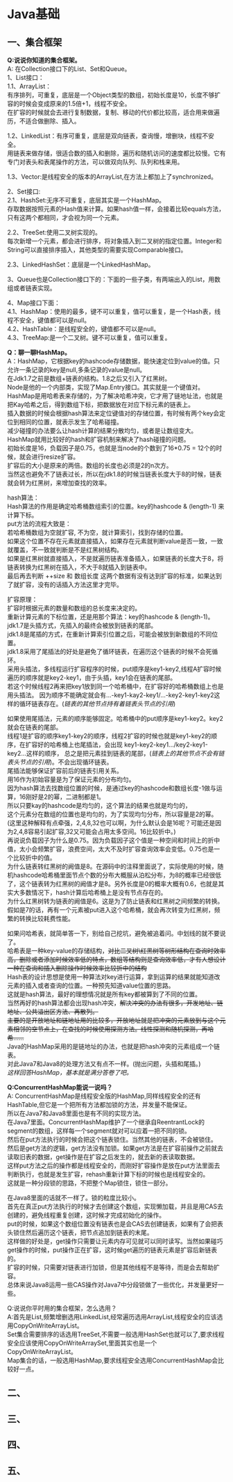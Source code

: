 # Java基础

## 一、集合框架

**Q:说说你知道的集合框架。**  
A: 在Collection接口下的List、Set和Queue。  
1、List接口：  
1.1、ArrayList：  
有序排列，可重复，底层是一个Object类型的数组，初始长度是10，长度不够扩容的时候会变成原来的1.5倍+1，线程不安全。  
在扩容的时候就会去进行复制数据，复制、移动的代价都比较高，适合用来做遍历，不适合做删除、插入。  
  
1.2、LinkedList：有序可重复，底层是双向链表，查询慢，增删块，线程不安全。  
用链表来做存储，很适合数的插入和删除，遍历和随机访问的速度都比较慢。它有专门对表头和表尾操作的方法，可以做双向队列、队列和栈来用。  
  
1.3、Vector:是线程安全的版本的ArrayList,在方法上都加上了synchronized。  

2、Set接口:  
2.1、HashSet:无序不可重复，底层其实是一个HashMap。  
存取数据按照元素的Hash值来计算。如果hash值一样，会接着比较equals方法，只有这两个都相同，才会视为同一个元素。  
  
2.2、TreeSet:使用二叉树实现的。  
每次新增一个元素，都会进行排序，将对象插入到二叉树的指定位置。Integer和String可以直接排序插入，其他类型的需要实现Comparable接口。  
  
2.3、LinkedHashSet：底层是一个LinkedHashMap。  

3、Queue也是Collection接口下的：下面的一些子类，有两端出入的List，用数组或者链表实现。  
  

4、Map接口下面：  
4.1、HashMap：使用的最多，键不可以重复，值可以重复，是一个Hash表，线程不安全，键值都可以是null。  
4.2、HashTable：是线程安全的，键值都不可以是null。  
4.3、TreeMap:是一个二叉树。键不可以重复，值可以重复。  
    


**Q：聊一聊HashMap。**  
A：HashMap，它根据key的hashcode存储数据，能快速定位到value的值。只允许一条记录的key是null,多条记录的value是null。  
在Jdk1.7之前是数组+链表的结构。1.8之后又引入了红黑树。  
Node是他的一个内部类，实现了Map.Entry接口。其实就是一个键值对。  
HashMap是用哈希表来存储的，为了解决哈希冲突，它才用了链地址法，也就是把Kay哈希之后，得到数组下标，把数据放在对应下标元素的链表上。  
插入数据的时候会根据hash算法来定位键值对的存储位置，有时候有两个key会定位到相同的位置，就表示发生了哈希碰撞。  
减少碰撞的办法要么让hash计算的结果分散均匀，或者是让数组变大。  
HashMap就用比较好的hash和扩容机制来解决了hash碰撞的问题。  
初始长度是16，负载因子是0.75，也就是当node的个数到了16*0.75 = 12个的时候，就会进行resize扩容。  
扩容后的大小是原来的两倍。数组的长度也必须是2的n次方。  
当然这也避免不了链表过长，所以在jdk1.8的时候当链表长度大于8的时候，链表就会转为红黑树，来增加查找的效率。  
  
hash算法：  
Hash算法的作用是确定哈希桶数组索引的位置。key的hashcode & (length-1) 来计算下标。    
put方法的流程大致是：  
若哈希桶数组为空就扩容, 不为空，就计算索引，找到存储的位置。  
如果这个位置不存在元素就直接插入，如果存在元素就判断value是否一致，一致就覆盖，不一致就判断是不是红黑树结构。  
如果是红黑树就直接插入，不是就遍历链表准备插入，如果链表的长度大于8，将链表转换为红黑树在插入，不大于8就插入到链表中。  
最后再去判断 ++size 和 数组长度 这两个数据有没有达到扩容的标准，如果达到了就扩容，没有的话插入方法这里才完毕。  

扩容原理：  
扩容时根据元素的数量和数组的总长度来决定的。  
重新计算元素的下标位置，还是用那个算法：key的hashcode & (length-1)。  
jdk1.7是头插方式，先插入的最终会被放到链表的尾部。  
jdk1.8是尾插的方式，在重新计算索引位置之后，可能会被放到新数组的不同位置。  
jdk1.8采用了尾插法的好处是避免了循环链表，在遍历这个链表的时候不会死循环。      
采用头插法，多线程运行扩容程序的时候，put顺序是key1-key2,线程A扩容时候遍历的顺序就是key2-key1，由于头插，key1会在链表的尾部。   
若这个时候线程2再来把key1放到同一个哈希桶中，在扩容好的哈希桶数组上也是用头插法。
因为顺序不能确定就会有...-key1-kay2-key1/...-key2-key1-key2这样的循环链表存在。(_链表的其他节点持有着链表头节点的引用_)   
   
如果使用尾插法，元素的顺序能够固定。哈希桶中的put顺序是key1-key2。key2就会在链表的尾部。   
线程1是扩容的顺序key1-key2的顺序，线程2扩容的时候也就是key1-key2的顺序，在扩容好的哈希桶上也尾插法，会出现 key1-key2-key1.../key2-key1-key2...这样的顺序，
总之是把元素挂到链表的尾部，(_链表上的其他节点不会有链表头节点的引用_)。不会出现循环链表。   
尾插法能够保证扩容前后的链表引用关系。  
用16作为初始容量是为了保证元素的分布均匀。  
因为hash算法去找数组位置的时候，是通过key的hashcode和数组长度-1做与运算，16刚好是2的幂，二进制都是1。  
所以只要kay的hashcode是均匀的，这个算法的结果也就是均匀的，  
这个元素分在数组的位置也是均匀的，为了实现均匀分布，所以容量是2的幂。  
(这里这种解释有点牵强，2,4,8,32也可以啊，为什么默认会是16呢？可能还是因为2,4,8容易引起扩容,32又可能会占用太多空间。16比较折中。)  
再说说负载因子为什么是0.75。因为负载因子这个值是一种空间和时间上的折中值，太小会频繁扩容，浪费空间，太大不及时扩容查询效率会变低。0.75也是一个比较折中的值。  
为什么链表转红黑树的阙值是8。在源码中的注释里面说了，实际使用的时候，随机hashcode哈希桶里面节点个数的分布大概服从泊松分布，为8的概率已经很低了，这个链表转为红黑树的阙值才是8。另外长度是0的概率大概有0.6，也就是其实大多数情况下，hash计算后哈希桶上是没有节点存在的。  
为什么红黑树转为链表的阙值是6。这是为了防止链表和红黑树之间频繁的转换。假如是7的话，再有一个元素被put进入这个哈希桶，就会再次转变为红黑树，频繁的转换比较耗费性能。  
  
如果问哈希表，就简单答一下，别给自己挖坑，避免被追着问。中划线的就不要说了。  
哈希表是一种key-value的存储结构，~~对比二叉树\红黑树等树形结构在查询时效率高，删除或者添加时候效率低的特点，数组等结构则是查询效率低，才有人想设计一种在查询和插入删除操作时候效率比较折中的结构~~  
Hash表的设计思想是使用一种算法对key进行运算，拿到运算的结果就能知道改元素的插入或者查询的位置。一种预先知道value位置的思路。  
这就是hash算法，最好的理想情况就是所有key都被算到了不同的位置。  
当然再好的hash算法都会出现hash冲突，~~解决冲突的办法有很多，开发地址、链地址、公共溢出区方法、再散列。~~  
~~主要的是开放地址和链地址用的比较多，开放地址就是把冲突的元素放到与这个元素相邻的空节点上，在查找的时候使用探测方法。线性探测和随机探测，再哈希......~~  
Java的HashMap采用的是链地址的办法，也就是把hash冲突的元素组成一个链表。  
对此Java7和Java8的处理方法又有点不一样。(抛出问题，头插和尾插。)  
_这样回答HashMap，基本就是满分答卷了吧。_  
    


**Q:ConcurrentHashMap能说一说吗？**  
A:
ConcurrentHashMap是线程安全版的HashMap,同样线程安全的还有HashTable,但它是一个把所有方法都加锁的方法，并发量不能保证。  
所以在Java7和Java8里面也是有不同的实现方法。  
在Java7里面。ConcurrentHashMap维护了一个继承自ReentrantLock的segment的数组，这样每一个segment就对可以应着一把不同的锁。  
然后在put方法执行的时候会把这个链表锁住。当然其他的链表，不会被锁住。  
然后是get方法的逻辑，get方法没有加锁。如果get方法是在扩容前操作之前就去读取旧表的数据，get操作是在扩容之后发生的，就去新的表读取数据。  
这样put方法之后的操作都是线程安全的，而刚好扩容操作是放在put方法里面去判断执行，也就是发生扩容，rehash重新计算下标的时候也是线程安全的。  
这就是一种分段锁的思路，不把整个Map锁住，锁住一部分。  
  
在Java8里面的话就不一样了。锁的粒度比较小。  
首先在真正put方法执行的时候才去创建这个数组，实现懒加载，并且是用CAS去创建的，避免线程重复创建，这时候才完成初始化的操作。  
put的时候，如果这个数组位置没有链表也是会CAS去创建链表，如果有了会把表头锁住然后遍历这个链表，把节点追加到链表的末尾。  
这样做的好处是，get操作只需要让元素内存可见就可以同时读写。当然如果碰巧get操作的时候，put操作正在扩容，这时候get遍历的链表元素是扩容后新链表的。  
扩容的时候，只需要对链表进行加锁，但是其他线程不是等待，而是会去帮助扩容。  
总体来说Java8运用一些CAS操作对Java7中分段锁做了一些优化，并发量更好一些。  

Q:说说你平时用的集合框架，怎么选用？  
A:首先是List,频繁增删选用LinkedList,经常遍历选用ArrayList,线程安全的应该选用CopyOnWriteArrayList。  
Set集合需要排序的话选用TreeSet,不需要一般选用HashSet也就可以了,要求线程安全应该使用CopyOnWriteArraySet,里面其实也是一个CopyOnWriteArrayList。  
Map集合的话，一般选用HashMap,要求线程安全选用ConcurrentHashMap会比较好一点。  

## 二、 

## 三、

## 四、

## 五、